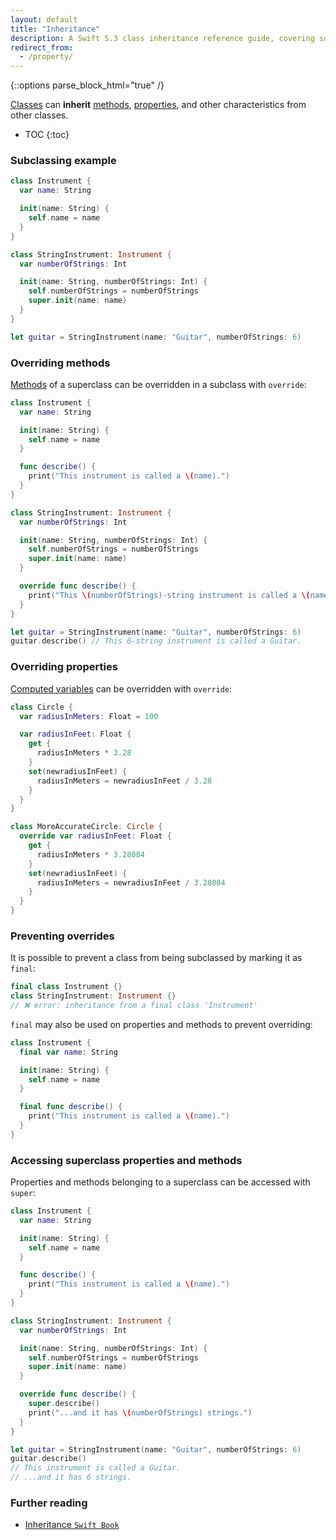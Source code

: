 ```yaml
---
layout: default
title: "Inheritance"
description: A Swift 5.3 class inheritance reference guide, covering subclassing, overriding properties, overriding methods, preventing overrides, and accessing superclass properties and methods.
redirect_from: 
  - /property/
---
```

{::options parse_block_html="true" /}

[Classes](structs-and-classes) can **inherit** [methods](/methods), [properties](/properties), and other characteristics from other classes.

* TOC
{:toc}

### Subclassing example

```swift
class Instrument {
  var name: String

  init(name: String) {
    self.name = name
  }
}

class StringInstrument: Instrument {
  var numberOfStrings: Int

  init(name: String, numberOfStrings: Int) {
    self.numberOfStrings = numberOfStrings
    super.init(name: name)
  }
}

let guitar = StringInstrument(name: "Guitar", numberOfStrings: 6)
```

### Overriding methods

[Methods](/methods) of a superclass can be overridden in a subclass with `override`:

```swift
class Instrument {
  var name: String

  init(name: String) {
    self.name = name
  }

  func describe() {
    print("This instrument is called a \(name).")
  }
}

class StringInstrument: Instrument {
  var numberOfStrings: Int

  init(name: String, numberOfStrings: Int) {
    self.numberOfStrings = numberOfStrings
    super.init(name: name)
  }

  override func describe() {
    print("This \(numberOfStrings)-string instrument is called a \(name).")
  }
}

let guitar = StringInstrument(name: "Guitar", numberOfStrings: 6)
guitar.describe() // This 6-string instrument is called a Guitar.
```

### Overriding properties

[Computed variables](/variables/#computed-variables-get-and-set) can be overridden with `override`:

```swift
class Circle {
  var radiusInMeters: Float = 100

  var radiusInFeet: Float {
    get {
      radiusInMeters * 3.28
    }
    set(newradiusInFeet) {
      radiusInMeters = newradiusInFeet / 3.28
    }
  }
}

class MoreAccurateCircle: Circle {
  override var radiusInFeet: Float {
    get {
      radiusInMeters * 3.28084
    }
    set(newradiusInFeet) {
      radiusInMeters = newradiusInFeet / 3.28084
    }
  }
}
```

### Preventing overrides

It is possible to prevent a class from being subclassed by marking it as `final`:

```swift
final class Instrument {}
class StringInstrument: Instrument {}
// ❌ error: inheritance from a final class 'Instrument'
```

`final` may also be used on properties and methods to prevent overriding:

```swift
class Instrument {
  final var name: String

  init(name: String) {
    self.name = name
  }

  final func describe() {
    print("This instrument is called a \(name).")
  }
}
```

### Accessing superclass properties and methods

Properties and methods belonging to a superclass can be accessed with `super`:

```swift
class Instrument {
  var name: String

  init(name: String) {
    self.name = name
  }

  func describe() {
    print("This instrument is called a \(name).")
  }
}

class StringInstrument: Instrument {
  var numberOfStrings: Int

  init(name: String, numberOfStrings: Int) {
    self.numberOfStrings = numberOfStrings
    super.init(name: name)
  }

  override func describe() {
    super.describe()
    print("...and it has \(numberOfStrings) strings.")
  }
}

let guitar = StringInstrument(name: "Guitar", numberOfStrings: 6)
guitar.describe() 
// This instrument is called a Guitar.
// ...and it has 6 strings.
```

### Further reading

* [Inheritance `Swift Book`](https://docs.swift.org/swift-book/LanguageGuide/Inheritance.html)
